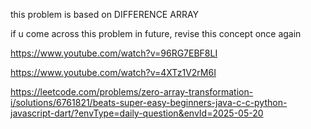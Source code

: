 this problem is based on DIFFERENCE ARRAY

if u come across this problem in future, revise this concept once again

https://www.youtube.com/watch?v=96RG7EBF8LI

https://www.youtube.com/watch?v=4XTz1V2rM6I

https://leetcode.com/problems/zero-array-transformation-i/solutions/6761821/beats-super-easy-beginners-java-c-c-python-javascript-dart/?envType=daily-question&envId=2025-05-20
